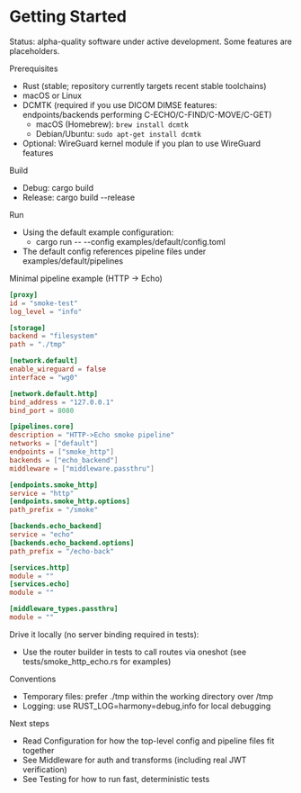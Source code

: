 # Getting Started

Status: alpha-quality software under active development. Some features are placeholders.

Prerequisites
- Rust (stable; repository currently targets recent stable toolchains)
- macOS or Linux
- DCMTK (required if you use DICOM DIMSE features: endpoints/backends performing C-ECHO/C-FIND/C-MOVE/C-GET)
  - macOS (Homebrew): `brew install dcmtk`
  - Debian/Ubuntu: `sudo apt-get install dcmtk`
- Optional: WireGuard kernel module if you plan to use WireGuard features

Build
- Debug: cargo build
- Release: cargo build --release

Run
- Using the default example configuration:
  - cargo run -- --config examples/default/config.toml
- The default config references pipeline files under examples/default/pipelines

Minimal pipeline example (HTTP -> Echo)
```toml
[proxy]
id = "smoke-test"
log_level = "info"

[storage]
backend = "filesystem"
path = "./tmp"

[network.default]
enable_wireguard = false
interface = "wg0"

[network.default.http]
bind_address = "127.0.0.1"
bind_port = 8080

[pipelines.core]
description = "HTTP->Echo smoke pipeline"
networks = ["default"]
endpoints = ["smoke_http"]
backends = ["echo_backend"]
middleware = ["middleware.passthru"]

[endpoints.smoke_http]
service = "http"
[endpoints.smoke_http.options]
path_prefix = "/smoke"

[backends.echo_backend]
service = "echo"
[backends.echo_backend.options]
path_prefix = "/echo-back"

[services.http]
module = ""
[services.echo]
module = ""

[middleware_types.passthru]
module = ""
```

Drive it locally (no server binding required in tests):
- Use the router builder in tests to call routes via oneshot (see tests/smoke_http_echo.rs for examples)

Conventions
- Temporary files: prefer ./tmp within the working directory over /tmp
- Logging: use RUST_LOG=harmony=debug,info for local debugging

Next steps
- Read Configuration for how the top-level config and pipeline files fit together
- See Middleware for auth and transforms (including real JWT verification)
- See Testing for how to run fast, deterministic tests
